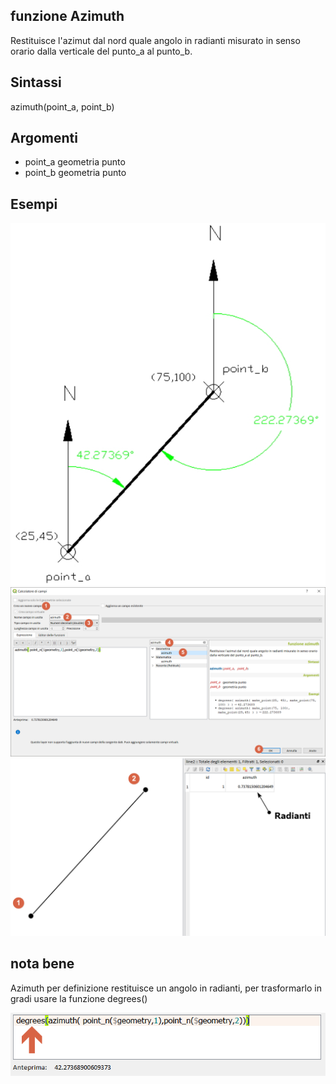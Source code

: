 ## funzione Azimuth

Restituisce l'azimut dal nord quale angolo in radianti misurato in senso orario dalla verticale del punto_a al punto_b.

## Sintassi

azimuth(point_a, point_b)

## Argomenti

* point_a geometria punto
* point_b geometria punto

## Esempi

<img src="/img/azimuth/azimuth003.png">

<img src="/img/azimuth/azimuth001.png">

<img src="/img/azimuth/azimuth002.png">

## nota bene

Azimuth per definizione restituisce un angolo in radianti, per trasformarlo in gradi usare la funzione degrees()

<img src="/img/azimuth/azimuth004.png">
